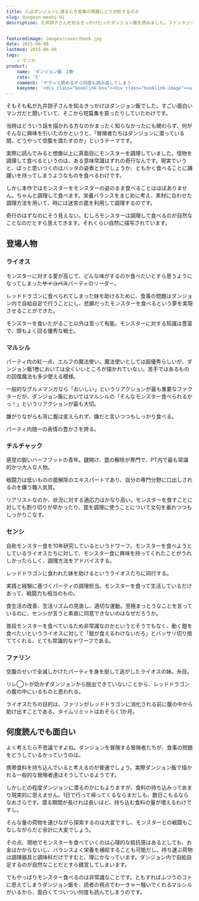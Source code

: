 ```yaml
---
title: 人はダンジョンに潜るとき食事の問題にどう対処するのか
slug: dungeon-meshi-01
description: 九井諒子さんを知るきっかけだったダンジョン飯を読みました。ファンタジーで冒険者を描く作品は数あれど、彼らの食事にフォーカスした作品は珍しいと思います。冒険より「いかにバランスの良い食事をするか」を真剣に考える様がシュールで笑えます。


featuredimage: images/cover/book.jpg
date: 2015-06-08
lastmod: 2015-06-08
tags: 
    - マンガ
product:
    name: 'ダンジョン飯　1巻'
    rate: '5'
    comment: 'サラッと読めるから何度も読み返してしまう'
    kaeyome: '<div class="booklink-box"><div class="booklink-image"><a href="https://www.amazon.co.jp/exec/obidos/asin/4047301531/illusionspace-22/" rel="nofollow" target="_blank"><img src="https://ecx.images-amazon.com/images/I/61KhZmORImL._SL160_.jpg" style="border: none;" /></a></div><div class="booklink-info"><div class="booklink-name"><a href="https://www.amazon.co.jp/exec/obidos/asin/4047301531/illusionspace-22/" rel="nofollow" target="_blank">ダンジョン飯 1巻 (ビームコミックス)</a><div class="booklink-powered-date">posted with <a href="https://yomereba.com" rel="nofollow" target="_blank">ヨメレバ</a></div></div><div class="booklink-detail">九井 諒子 KADOKAWA/エンターブレイン 2015-01-15    </div><div class="booklink-link2"><div class="shoplinkamazon"><a href="https://www.amazon.co.jp/exec/obidos/asin/4047301531/illusionspace-22/" rel="nofollow" target="_blank">Amazon</a></div><div class="shoplinkkindle"><a href="https://www.amazon.co.jp/exec/obidos/ASIN/B00S0E4JW8/illusionspace-22/" rel="nofollow" target="_blank">Kindle</a></div><div class="shoplinkrakuten"><a href="https://hb.afl.rakuten.co.jp/hgc/11acbc01.369b1bf6.11acbc02.cabf9fe9/?pc=http%3A%2F%2Fbooks.rakuten.co.jp%2Frb%2F13086375%2F%3Fscid%3Daf_ich_link_urltxt%26m%3Dhttp%3A%2F%2Fm.rakuten.co.jp%2Fev%2Fbook%2F" rel="nofollow" target="_blank">楽天ブックス</a></div><div class="shoplinkbk1"><a href="https://ck.jp.ap.valuecommerce.com/servlet/referral?sid=3085416&pid=882194906&vc_url=http%3A%2F%2Fhonto.jp%2Fnetstore%2Fsearch_021_104047301531.html%3Fsrchf%3D1%26srchGnrNm%3D1" target="_blank">honto<img src="https://ad.jp.ap.valuecommerce.com/servlet/gifbanner?sid=3085416&pid=882194906" height="1" width="1" border="0"></a></div>      	  	  	  	</div></div><div class="booklink-footer"></div></div>'
---
```


そもそも私が九井諒子さんを知るきっかけはダンジョン飯でした。すごい面白いマンガだと聞いていて、そこから短篇集を買ったりしていたわけです。

当時はどういう話を描かれる方なのかまったく知らなかったにも関わらず、何がそんなに興味を引いたのかというと、「冒険者たちはダンジョンに潜っている間、どうやって空腹を満たすのか」というテーマです。

実際に読んでみると想像以上に真面目にモンスターを調理していました。怪物を調理して食べるというのは、ある意味常識はずれの奇行なんです。現実でいうと、ぱっと思いつくのはバッタの姿煮とかでしょうか、ともかく食べることに躊躇いを持ってしまうようなものを食べるわけです。

しかし本作ではモンスターをモンスターの姿のまま食べることはほぼありません。ちゃんと調理して食べます。栄養バランスをまじめに考え、素材に合わせた調理方法を用いて、時には迷宮の罠を利用して調理するのです。

奇行のはずなのにそう見えない。むしろモンスターは調理して食べるのが自然なことなのだとすら思えてきます。それくらい自然に描写されています。


## 登場人物



### ライオス


モンスターに対する愛が高じて、どんな味がするのか食べたいとすら思うようになってしまった<del>サイコパス</del>パーティのリーダー。

レッドドラゴンに食べられてしまった妹を助けるために、食事の問題はダンジョン内で自給自足で行うことにし、悲願だったモンスターを食べるという夢を実現させることができた。

モンスターを食いたがること以外は至って有能。モンスターに対する知識は豊富で、頭もよく回る優秀な戦士。


### マルシル


パーティ内の紅一点、エルフの魔法使い。魔法使いとしては超優秀らしいが、ダンジョン飯1巻においては全くいいところが描かれていない。苦手ではあるものの回復魔法も多少使える模様。

一般的なグルメマンガなら「おいしい」というリアクションが最も重要なファクターだが、ダンジョン飯においてはマルシルの「そんなモンスター食べられるかっ！」というリアクションが最も大切。

嫌がりながらも背に腹は変えられず、嫌だと言いつつもしっかり食べる。

パーティ内随一の表情の豊かさを誇る。


### チルチャック


感覚の鋭いハーフフットの青年。鍵開け、罠の解除が専門で、PT内で最も常識的かつ大人な人物。

戦闘力は低いものの罠解除のエキスパートであり、自分の専門分野に口出しされるのを嫌う職人気質。

リアリストなのか、状況に対する適応力はかなり高い。モンスターを食すことに対しても割り切りが早かったり、罠を調理に使うことについて文句を垂れつつもしっかりこなす。


### センシ


自称モンスター食を10年研究しているというドワーフ。モンスターを食べようとしているライオスたちに対して、モンスター食に興味を持ってくれたことがうれしかったらしく、調理方法をアドバイスする。

レッドドラゴンに食われた妹を助けるというライオスたちに同行する。

実践と経験に基づくパーティの調理担当。モンスターを食って生活しているだけあって、戦闘力も相当のもの。

食生活の改善、生活リズムの見直し、適切な運動。至極まっとうなことを言っているのに、センシが言うと素直に同意できないのはなぜだろうか。

普段モンスターを食べているため非常識なのかというとそうでもなく、動く鎧を食べたいというライオスに対して「鎧が食えるわけないだろ」とバッサリ切り捨ててくれる、とても常識的なドワーフである。


### ファリン


空腹のせいで全滅しかけたパーティを身を挺して逃がしたライオスの妹。糸目。

リレ◯トが効かずダンジョンから脱出できていないことから、レッドドラゴンの腹の中にいるものと思われる。

ライオスたちの目的は、ファリンがレッドドラゴンに消化される前に腹の中から助け出すことである。タイムリミットはおそらく1か月。


## 何度読んでも面白い


よく考えたら不思議ですよね。ダンジョンを冒険する冒険者たちが、食事の問題をどうしているかっていうのは。

携帯食料を持ち込んでいると考えるのが普通でしょう。実際ダンジョン飯で描かれる一般的な冒険者達はそうしているようです。

しかしどの程度ダンジョンに潜るのかにもよりますが、食料の持ち込みってあまり現実的に思えません。1日で行って帰ってくるならまだしも、数日こもるならなおさらです。潜る期間が長ければ長いほど、持ち込む食料の量が増えるわけですし。

そんな量の荷物を運びながら探索するのは大変ですし、モンスターとの戦闘もこなしながらだと余計に大変でしょう。

その点、現地でモンスターを食べていくのは心理的な抵抗感はあるとしても、お金はかからないし、バランスよく栄養を補給することも可能だし、持ち運ぶ荷物は調理器具と調味料だけですむと、理にかなっています。ダンジョン内で自給自足するのが自然なことだとすら錯覚してしまいます。

でもやっぱりモンスター食べるのは非常識なことです。ともすればふつうのコトに思えてしまうダンジョン飯を、読者の視点でわーきゃー騒いでくれるマルシルがいるから、面白くてついつい何度も読んでしまうのです。


  